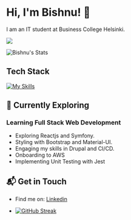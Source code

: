 # Hi, I'm Bishnu! 👋

I am an IT student at Business College Helsinki.

![](https://komarev.com/ghpvc/?username=bishnu-suyel)

![Bishnu's Stats](https://github-readme-stats.vercel.app/api?username=bishnu-suyel&theme=vue-dark&show_icons=true&hide_border=true&count_private=true)

## Tech Stack
[![My Skills](https://skillicons.dev/icons?i=js,html,css,react,symfony,mysql,aws,jest,docker,figma)](https://skillicons.dev)

## 🌱 Currently Exploring

### Learning Full Stack Web Development
  - Exploring Reactjs and Symfony.
  - Styling with Bootstrap and Material-UI.
  - Engaging my skills in Drupal and CI/CD.
  - Onboarding to AWS
  - Implementing Unit Testing with Jest


## 📬 Get in Touch

- Find me on: [Linkedin](https://www.linkedin.com/in/bishnu-suyel)

- [![GitHub Streak](https://streak-stats.demolab.com/?user=bishnu-suyel)](https://git.io/streak-stats)

